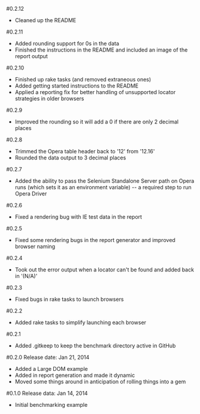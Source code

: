 #0.2.12

+ Cleaned up the README

#0.2.11

+ Added rounding support for 0s in the data
+ Finished the instructions in the README and included an image of the report output

#0.2.10

+ Finished up rake tasks (and removed extraneous ones)
+ Added getting started instructions to the README
+ Applied a reporting fix for better handling of unsupported locator strategies in older browsers

#0.2.9

+ Improved the rounding so it will add a 0 if there are only 2 decimal places

#0.2.8

+ Trimmed the Opera table header back to '12' from '12.16'
+ Rounded the data output to 3 decimal places

#0.2.7

+ Added the ability to pass the Selenium Standalone Server path on Opera runs (which sets it as an environment variable) -- a required step to run Opera Driver

#0.2.6

+ Fixed a rendering bug with IE test data in the report

#0.2.5

+ Fixed some rendering bugs in the report generator and improved browser naming

#0.2.4

+ Took out the error output when a locator can't be found and added back in '(N/A)'

#0.2.3

+ Fixed bugs in rake tasks to launch browsers

#0.2.2

+ Added rake tasks to simplify launching each browser

#0.2.1

+ Added .gitkeep to keep the benchmark directory active in GitHub

#0.2.0
Release date: Jan 21, 2014

+ Added a Large DOM example
+ Added in report generation and made it dynamic
+ Moved some things around in anticipation of rolling things into a gem

#0.1.0
Release data: Jan 14, 2014

+ Initial benchmarking example
